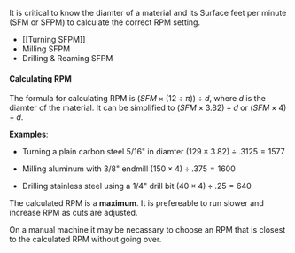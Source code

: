 It is critical to know the diamter of a material and its Surface feet per minute (SFM or SFPM) to calculate the correct RPM setting. 

- [[Turning SFPM]]
- Milling SFPM
- Drilling & Reaming SFPM

#### Calculating RPM

The formula for calculating RPM is $(SFM\times(12\div\pi))\div d$, where $d$ is the diamter of the material.  It can be simplified to $(SFM \times 3.82) \div d$ or  $(SFM \times 4) \div d$.  

**Examples**:

- Turning a plain carbon steel  5/16" in diamter
  $(129 \times 3.82) \div .3125 = 1577$
  
- Milling aluminum with 3/8" endmill 
  $(150 \times 4) \div .375 = 1600$
  
- Drilling stainless steel using a 1/4" drill bit
    $(40 \times 4) \div .25 = 640$

The calculated RPM is a **maximum**. It is prefereable to run slower and increase RPM as cuts are adjusted. 

On a manual machine it may be necassary to choose an RPM that is closest to the calculated RPM without going over. 

